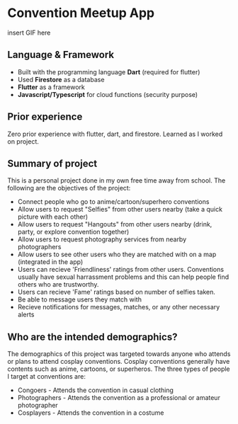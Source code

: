 # Convention Meetup App

insert GIF here

## Language & Framework

* Built with the programming language **Dart** (required for flutter)
* Used **Firestore** as a database
* **Flutter** as a framework
* **Javascript/Typescript** for cloud functions (security purpose)

## Prior experience 

Zero prior experience with flutter, dart, and firestore. Learned as I worked on project.

## Summary of project

This is a personal project done in my own free time away from school. The following are the objectives of the project:

* Connect people who go to anime/cartoon/superhero conventions
* Allow users to request "Selfies" from other users nearby (take a quick picture with each other)
* Allow users to request "Hangouts" from other users nearby (drink, party, or explore convention together)
* Allow users to request photography services from nearby photographers
* Allow users to see other users who they are matched with on a map (integrated in the app)
* Users can recieve 'Friendliness' ratings from other users. Conventions usually have sexual harrassment problems and this can help people find others who are trustworthy.
* Users can recieve 'Fame' ratings based on number of selfies taken.
* Be able to message users they match with
* Recieve notifications for messages, matches, or any other necessary alerts

## Who are the intended demographics?

The demographics of this project was targeted towards anyone who attends or plans to attend cosplay conventions. Cosplay conventions generally have contents such as anime, cartoons, or superheros. The three types of people I target at conventions are:

* Congoers - Attends the convention in casual clothing
* Photographers - Attends the convention as a professional or amateur photographer
* Cosplayers - Attends the convention in a costume
